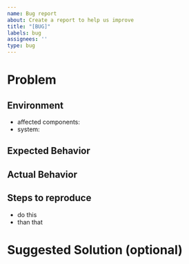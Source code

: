 ```yaml
---
name: Bug report
about: Create a report to help us improve
title: "[BUG]"
labels: bug
assignees: ''
type: bug
---
```


# Problem

## Environment
- affected components: 
- system: 

## Expected Behavior


## Actual Behavior


## Steps to reproduce
- do this
- than that

# Suggested Solution (optional)
